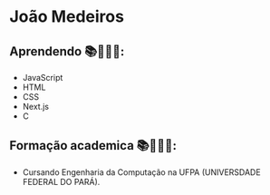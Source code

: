 # João Medeiros
## Aprendendo 📚👨🏽‍💻:
- JavaScript
- HTML
- CSS
- Next.js
- C
## Formação academica 📚👨🏽‍💻:
- Cursando Engenharia da Computação na UFPA (UNIVERSDADE FEDERAL DO PARÁ).


<!---
Medeiros20/Medeiros20 is a ✨ special ✨ repository because its `README.md` (this file) appears on your GitHub profile.
You can click the Preview link to take a look at your changes.
--->
